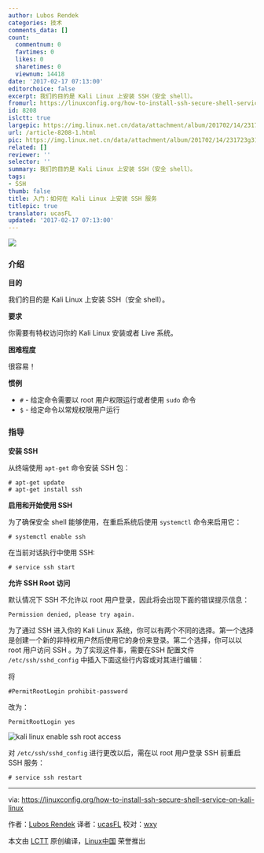 ```yaml
---
author: Lubos Rendek
categories: 技术
comments_data: []
count:
  commentnum: 0
  favtimes: 0
  likes: 0
  sharetimes: 0
  viewnum: 14418
date: '2017-02-17 07:13:00'
editorchoice: false
excerpt: 我们的目的是 Kali Linux 上安装 SSH（安全 shell）。
fromurl: https://linuxconfig.org/how-to-install-ssh-secure-shell-service-on-kali-linux
id: 8208
islctt: true
largepic: https://img.linux.net.cn/data/attachment/album/201702/14/231723g31tgpl5mjphe131.png
url: /article-8208-1.html
pic: https://img.linux.net.cn/data/attachment/album/201702/14/231723g31tgpl5mjphe131.png.thumb.jpg
related: []
reviewer: ''
selector: ''
summary: 我们的目的是 Kali Linux 上安装 SSH（安全 shell）。
tags:
- SSH
thumb: false
title: 入门：如何在 Kali Linux 上安装 SSH 服务
titlepic: true
translator: ucasFL
updated: '2017-02-17 07:13:00'
---
```


![](/data/attachment/album/201702/14/231723g31tgpl5mjphe131.png)


### 介绍


**目的**


我们的目的是 Kali Linux 上安装 SSH（安全 shell）。


**要求**


你需要有特权访问你的 Kali Linux 安装或者 Live 系统。


**困难程度**


很容易！


**惯例**


* `#` - 给定命令需要以 root 用户权限运行或者使用 `sudo` 命令
* `$` - 给定命令以常规权限用户运行


### 指导


**安装 SSH**


从终端使用 `apt-get` 命令安装 SSH 包：



```
# apt-get update
# apt-get install ssh

```

**启用和开始使用 SSH**


为了确保安全 shell 能够使用，在重启系统后使用 `systemctl` 命令来启用它：



```
# systemctl enable ssh

```

在当前对话执行中使用 SSH:



```
# service ssh start

```

**允许 SSH Root 访问**


默认情况下 SSH 不允许以 root 用户登录，因此将会出现下面的错误提示信息：



```
Permission denied, please try again.

```

为了通过 SSH 进入你的 Kali Linux 系统，你可以有两个不同的选择。第一个选择是创建一个新的非特权用户然后使用它的身份来登录。第二个选择，你可以以 root 用户访问 SSH 。为了实现这件事，需要在SSH 配置文件 `/etc/ssh/sshd_config` 中插入下面这些行内容或对其进行编辑：


将



```
#PermitRootLogin prohibit-password

```

改为：



```
PermitRootLogin yes

```

![kali linux enable ssh root access](/data/attachment/album/201702/14/231757r233ht4ru3h3niht.jpg)


对 `/etc/ssh/sshd_config` 进行更改以后，需在以 root 用户登录 SSH 前重启 SSH 服务：



```
# service ssh restart

```



---


via: <https://linuxconfig.org/how-to-install-ssh-secure-shell-service-on-kali-linux>


作者：[Lubos Rendek](https://linuxconfig.org/how-to-install-ssh-secure-shell-service-on-kali-linux) 译者：[ucasFL](https://github.com/ucasFL) 校对：[wxy](https://github.com/wxy)


本文由 [LCTT](https://github.com/LCTT/TranslateProject) 原创编译，[Linux中国](https://linux.cn/) 荣誉推出
